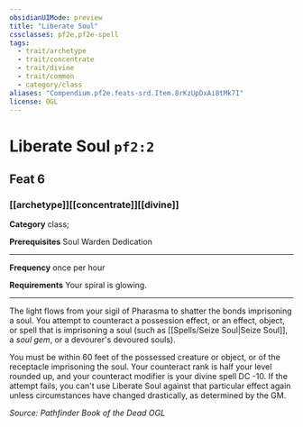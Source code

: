```yaml
---
obsidianUIMode: preview
title: "Liberate Soul"
cssclasses: pf2e,pf2e-spell
tags:
  - trait/archetype
  - trait/concentrate
  - trait/divine
  - trait/common
  - category/class
aliases: "Compendium.pf2e.feats-srd.Item.8rKzUpDxAi8tMk7I"
license: OGL
---
```

# Liberate Soul `pf2:2`
## Feat 6
### [[archetype]][[concentrate]][[divine]]

**Category** class; 



**Prerequisites** Soul Warden Dedication
* * *
**Frequency** once per hour

**Requirements** Your spiral is glowing.

* * *

The light flows from your sigil of Pharasma to shatter the bonds imprisoning a soul. You attempt to counteract a possession effect, or an effect, object, or spell that is imprisoning a soul (such as [[Spells/Seize Soul|Seize Soul]], a _soul gem_, or a devourer's devoured souls).

You must be within 60 feet of the possessed creature or object, or of the receptacle imprisoning the soul. Your counteract rank is half your level rounded up, and your counteract modifier is your divine spell DC -10. If the attempt fails, you can't use Liberate Soul against that particular effect again unless circumstances have changed drastically, as determined by the GM.

*Source: Pathfinder Book of the Dead*
*OGL*